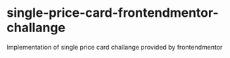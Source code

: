 # single-price-card-frontendmentor-challange
Implementation of single price card challange provided by frontendmentor
